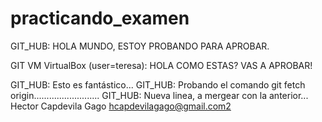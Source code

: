 # practicando_examen

GIT_HUB: HOLA MUNDO, ESTOY PROBANDO PARA APROBAR.

GIT VM VirtualBox (user=teresa): HOLA  COMO ESTAS? VAS A APROBAR!

GIT_HUB: Esto es fantástico...
GIT_HUB: Probando el comando git fetch origin..........................
GIT_HUB: Nueva linea, a mergear con la anterior...
Hector Capdevila Gago hcapdevilagago@gmail.com2

